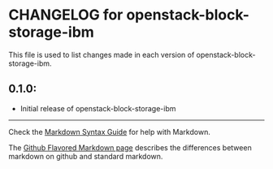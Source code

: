 # CHANGELOG for openstack-block-storage-ibm

This file is used to list changes made in each version of openstack-block-storage-ibm.

## 0.1.0:

* Initial release of openstack-block-storage-ibm

- - -
Check the [Markdown Syntax Guide](http://daringfireball.net/projects/markdown/syntax) for help with Markdown.

The [Github Flavored Markdown page](http://github.github.com/github-flavored-markdown/) describes the differences between markdown on github and standard markdown.
